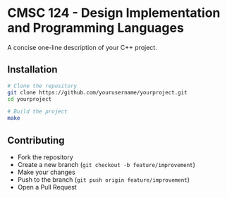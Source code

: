 # CMSC 124 - Design Implementation and Programming Languages 

A concise one-line description of your C++ project.

## Installation

```bash
# Clone the repository
git clone https://github.com/yourusername/yourproject.git
cd yourproject

# Build the project
make
```

## Contributing
- Fork the repository
- Create a new branch (`git checkout -b feature/improvement`)
- Make your changes
- Push to the branch (`git push origin feature/improvement`)
- Open a Pull Request
